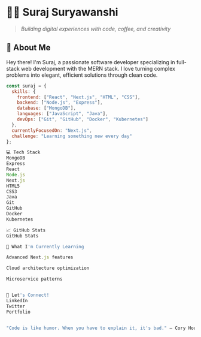 
# 👨‍💻 Suraj Suryawanshi

> _Building digital experiences with code, coffee, and creativity_

## 🚀 About Me

Hey there! I'm Suraj, a passionate software developer specializing in full-stack web development with the MERN stack. I love turning complex problems into elegant, efficient solutions through clean code.

```javascript
const suraj = {
  skills: {
    frontend: ["React", "Next.js", "HTML", "CSS"],
    backend: ["Node.js", "Express"],
    database: ["MongoDB"],
    languages: ["JavaScript", "Java"],
    devOps: ["Git", "GitHub", "Docker", "Kubernetes"]
  },
  currentlyFocusedOn: "Next.js",
  challenge: "Learning something new every day"
};

💻 Tech Stack
MongoDB
Express
React
Node.js
Next.js
HTML5
CSS3
Java
Git
GitHub
Docker
Kubernetes

📈 GitHub Stats
GitHub Stats

🌱 What I'm Currently Learning

Advanced Next.js features

Cloud architecture optimization

Microservice patterns


🤝 Let's Connect!
LinkedIn
Twitter
Portfolio


"Code is like humor. When you have to explain it, it's bad." – Cory House


